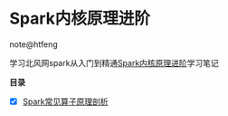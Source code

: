# Spark内核原理进阶
note@htfeng

学习北风网spark从入门到精通[Spark内核原理进阶](README.md)学习笔记

**目录**

- [X] [Spark常见算子原理剖析](Spark常见算子原理剖析.md)

